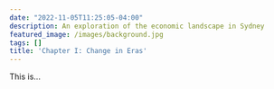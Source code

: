 ```yaml
---
date: "2022-11-05T11:25:05-04:00"
description: An exploration of the economic landscape in Sydney
featured_image: /images/background.jpg
tags: []
title: 'Chapter I: Change in Eras'
---
```

This is...
